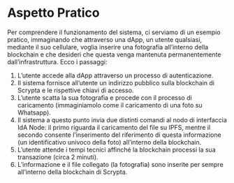 # Aspetto Pratico

Per comprendere il funzionamento del sistema, ci serviamo di un esempio pratico, immaginando che attraverso una dApp, un utente qualsiasi, mediante il suo cellulare, voglia inserire una fotografia all’interno della blockchain e che desideri che questa venga mantenuta permanentemente dall’infrastruttura. 
Ecco i passaggi:

1. L’utente accede alla dApp attraverso un processo di autenticazione. 
2. Il sistema fornisce all’utente un indirizzo pubblico sulla blockchain di Scrypta e le rispettive chiavi di accesso.
3. L’utente scatta la sua fotografia e procede con il processo di caricamento (immaginiamolo come il caricamento di una foto su Whatsapp). 
4. Il sistema a questo punto invia due distinti comandi al nodo di interfaccia IdA Node: il primo riguarda il caricamento del file su IPFS, mentre il secondo consente l’inserimento del riferimento di questa informazione (un identificativo univoco della foto) all’interno della blockchain. 
5. L’utente attende i tempi tecnici affinché la blockchain processi la sua transazione (circa 2 minuti). 
6. L’informazione e il file collegato (la fotografia) sono inserite per sempre all’interno della blockchain di Scrypta.